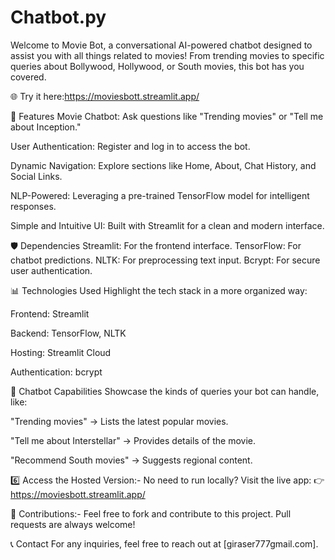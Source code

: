 # Chatbot.py
Welcome to Movie Bot, a conversational AI-powered chatbot designed to assist you with all things related to movies! From trending movies to specific queries about Bollywood, Hollywood, or South movies, this bot has you covered.

🌐 Try it here:https://moviesbott.streamlit.app/

🚀 Features Movie Chatbot: Ask questions like "Trending movies" or "Tell me about Inception."

User Authentication: Register and log in to access the bot.

Dynamic Navigation: Explore sections like Home, About, Chat History, and Social Links.

NLP-Powered: Leveraging a pre-trained TensorFlow model for intelligent responses.

Simple and Intuitive UI: Built with Streamlit for a clean and modern interface.

🛡️ Dependencies Streamlit: For the frontend interface. TensorFlow: For chatbot predictions. NLTK: For preprocessing text input. Bcrypt: For secure user authentication.

📊 Technologies Used Highlight the tech stack in a more organized way:

Frontend: Streamlit

Backend: TensorFlow, NLTK

Hosting: Streamlit Cloud

Authentication: bcrypt

🤖 Chatbot Capabilities Showcase the kinds of queries your bot can handle, like:

"Trending movies" → Lists the latest popular movies.

"Tell me about Interstellar" → Provides details of the movie.

"Recommend South movies" → Suggests regional content.

6️⃣ Access the Hosted Version:- No need to run locally? Visit the live app: 👉 https://moviesbott.streamlit.app/

🤝 Contributions:- Feel free to fork and contribute to this project. Pull requests are always welcome!


📞 Contact For any inquiries, feel free to reach out at [giraser777gmail.com].
